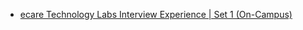  - [ecare Technology Labs Interview Experience | Set 1 (On-Campus)](https://www.geeksforgeeks.org/ecare-technology-labs-interview-experience-set-1-campus/)